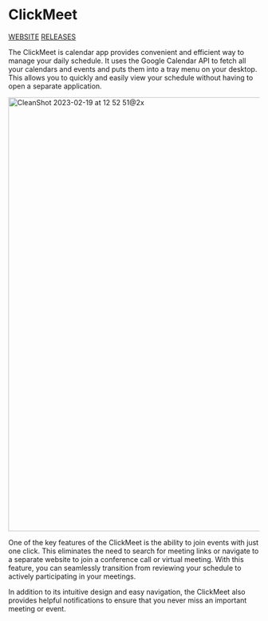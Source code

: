 # ClickMeet

[WEBSITE](https://clickmeet.app/)
[RELEASES](https://github.com/sakhnyuk/click-meet-releases/releases)

The ClickMeet is calendar app provides convenient and efficient way to manage your daily schedule. It uses the Google Calendar API to fetch all your calendars and events and puts them into a tray menu on your desktop. This allows you to quickly and easily view your schedule without having to open a separate application.

<img width="871" alt="CleanShot 2023-02-19 at 12 52 51@2x" src="https://user-images.githubusercontent.com/32235469/219938386-fa4a9b26-686f-4fdb-aed0-11c26f4e3762.png">

One of the key features of the ClickMeet is the ability to join events with just one click. This eliminates the need to search for meeting links or navigate to a separate website to join a conference call or virtual meeting. With this feature, you can seamlessly transition from reviewing your schedule to actively participating in your meetings.

In addition to its intuitive design and easy navigation, the ClickMeet also provides helpful notifications to ensure that you never miss an important meeting or event.
